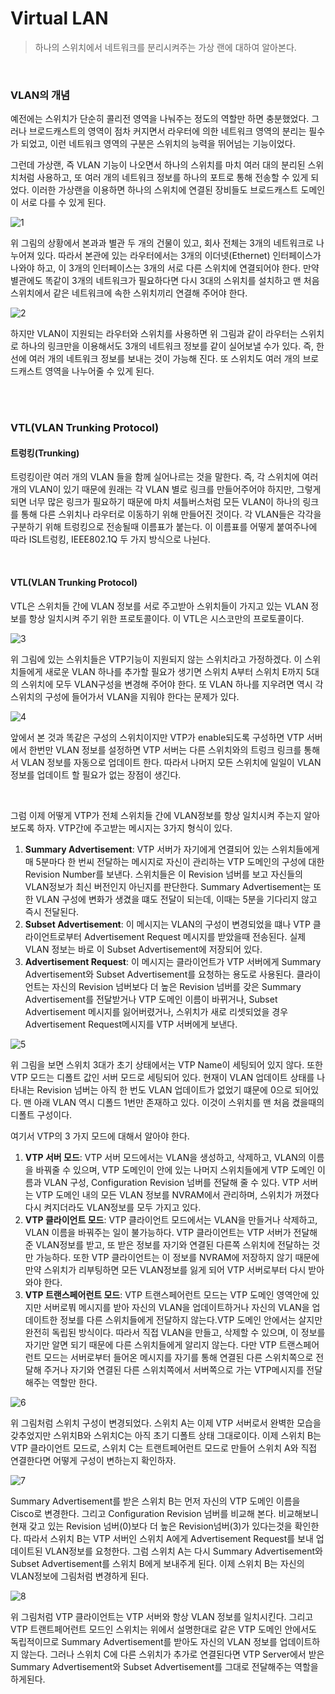 # Virtual LAN

> 하나의 스위치에서 네트워크를 분리시켜주는 가상 랜에 대하여 알아본다.

<br>

### VLAN의 개념

예전에는 스위치가 단순히 콜리전 영역을 나눠주는 정도의 역할만 하면 충분했었다. 그러나 브로드캐스트의 영역이 점차 커지면서 라우터에 의한 네트워크 영역의 분리는 필수가 되었고, 이런 네트워크 영역의 구분은 스위치의 능력을 뛰어넘는 기능이었다.

그런데 가상랜, 즉 VLAN 기능이 나오면서 하나의 스위치를 마치 여러 대의 분리된 스위치처럼 사용하고, 또 여러 개의 네트워크 정보를 하나의 포트로 통해 전송할 수 있게 되었다. 이러한 가상랜을 이용하면 하나의 스위치에 연결된 장비들도 브로드캐스트 도메인이 서로 다를 수 있게 된다.

![1](../img/Network/VLAN/1.PNG)

위 그림의 상황에서 본과과 별관 두 개의 건물이 있고, 회사 전체는 3개의 네트워크로 나누어져 있다. 따라서 본관에 있는 라우터에서는 3개의 이더넷(Ethernet) 인터페이스가 나와야 하고, 이 3개의 인터페이스는 3개의 서로 다른 스위치에 연결되어야 한다. 만약 별관에도 똑같이 3개의 네트워크가 필요하다면 다시 3대의 스위치를 설치하고 맨 처음 스위치에서 같은 네트워크에 속한 스위치끼리 연결해 주어야 한다.

![2](../img/Network/VLAN/2.PNG)

하지만 VLAN이 지원되는 라우터와 스위치를 사용하면 위 그림과 같이 라우터는 스위치로 하나의 링크만을 이용해서도 3개의 네트워크 정보를 같이 실어보낼 수가 있다. 즉, 한 선에 여러 개의 네트워크 정보를 보내는 것이 가능해 진다. 또 스위치도 여러 개의 브로드캐스트 영역을 나누어줄 수 있게 된다.

<br>

<br>

 ### VTL(VLAN Trunking Protocol)

#### 트렁킹(Trunking)

트렁킹이란 여러 개의 VLAN 들을 함께 실어나르는 것을 말한다. 즉, 각 스위치에 여러 개의 VLAN이 있기 때문에 원래는 각 VLAN 별로 링크를 만들어주어야 하지만, 그렇게 되면 너무 많은 링크가 필요하기 때문에 마치 셔틀버스처럼 모든 VLAN이 하나의 링크를 통해 다른 스위치나 라우터로 이동하기 위해 만들어진 것이다.
각 VLAN들은 각각을 구분하기 위해 트렁킹으로 전송될때 이름표가 붙는다. 이 이름표를 어떻게 붙여주나에 따라 ISL트렁킹, IEEE802.1Q 두 가지 방식으로 나뉜다.

<br>

#### VTL(VLAN Trunking Protocol)

VTL은 스위치들 간에 VLAN 정보를 서로 주고받아 스위치들이 가지고 있는 VLAN 정보를 항상 일치시켜 주기 위한 프로토콜이다. 이 VTL은 시스코만의 프로토콜이다.

![3](../img/Network/VLAN/3.PNG)

위 그림에 있는 스위치들은 VTP기능이 지원되지 않는 스위치라고 가정하겠다. 이 스위치들에게 새로운 VLAN 하나를 추가할 필요가 생기면 스위치 A부터 스위치 E까지 5대의 스위치에 모두 VLAN구성을 변경해 주어야 한다. 또 VLAN 하나를 지우려면 역시 각 스위치의 구성에 들어가서 VLAN을 지워야 한다는 문제가 있다.

![4](../img/Network/VLAN/4.PNG)

앞에서 본 것과 똑같은 구성의 스위치이지만 VTP가 enable되도록 구성하면 VTP 서버에서 한번만 VLAN 정보를 설정하면 VTP 서버는 다른 스위치와의 트렁크 링크를 통해서 VLAN 정보를 자동으로 업데이트 한다. 따라서 나머지 모든 스위치에 일일이 VLAN 정보를 업데이트 할 필요가 없는 장점이 생긴다.

<br>

그럼 이제 어떻게 VTP가 전체 스위치들 간에 VLAN정보를 항상 일치시켜 주는지 알아보도록 하자.
VTP간에 주고받는 메시지는 3가지 형식이 있다.

1. **Summary Advertisement**: VTP 서버가 자기에게 연결되어 있는 스위치들에게 매 5분마다 한 번씨 전달하는 메시지로 자신이 관리하는 VTP 도메인의 구성에 대한 Revision Number를 보낸다. 스위치들은 이 Revision 넘버를 보고 자신들의 VLAN정보가 최신 버전인지 아닌지를 판단한다. Summary Advertisement는 또한 VLAN 구성에 변화가 생겼을 떄도 전달이 되는데, 이때는 5분을 기다리지 않고 즉시 전달된다.
2. **Subset Advertisement**: 이 메시지는 VLAN의 구성이 변경되었을 떄나 VTP 클라이언트로부터 Advertisement Request 메시지를 받았을때 전송된다. 실제 VLAN 정보는 바로 이 Subset Advertisement에 저장되어 있다.
3. **Advertisement Request**: 이 메시지는 클라이언트가 VTP 서버에게 Summary Advertisement와 Subset Advertisement를 요청하는 용도로 사용된다. 클라이언트는 자신의 Revision 넘버보다 더 높은 Revision 넘버를 갖은 Summary Advertisement를 전달받거나 VTP 도메인 이름이 바뀌거나, Subset Advertisement 메시지를 잃어버렸거나, 스위치가 새로 리셋되었을 경우 Advertisement Request메시지를 VTP 서버에게 보낸다.

![5](../img/Network/VLAN/5.PNG)

위 그림을 보면 스위치 3대가 초기 상태에서는 VTP Name이 세팅되어 있지 않다. 또한 VTP 모드는 디폴트 값인 서버 모드로 세팅되어 있다. 현재이 VLAN 업데이트 상태를 나타내는 Revision 넘버는 아직 한 번도 VLAN 업데이트가 없었기 떄문에 0으로 되어있다. 맨 아래 VLAN 역시 디폴드 1번만 존재하고 있다. 이것이 스위치를 맨 처음 켰을때의 디폴트 구성이다.

여기서 VTP의 3 가지 모드에 대해서 알아야 한다.

1. **VTP 서버 모드**: VTP 서버 모드에서는 VLAN을 생성하고, 삭제하고, VLAN의 이름을 바꿔줄 수 있으며, VTP 도메인이 안에 있는 나머지 스위치들에게 VTP 도메인 이름과 VLAN 구성, Configuration Revision 넘버를 전달해 줄 수 있다. VTP 서버는 VTP 도메인 내의 모든 VLAN 정보를 NVRAM에서 관리하며, 스위치가 꺼졌다 다시 켜지더라도 VLAN정보를 모두 가지고 있다.
2. **VTP 클라이언트 모드**: VTP 클라이언트 모드에서는 VLAN을 만들거나 삭제하고, VLAN 이름을 바꿔주는 일이 불가능하다. VTP 클라이언트는 VTP 서버가 전달해준 VLAN정보를 받고, 또 받은 정보를 자기와 연결된 다른쪽 스위치에 전달하는 것만 가능하다. 또한 VTP 클라이언트는 이 정보를 NVRAM에 저장하지 않기 때문에 만약 스위치가 리부팅하면 모든 VLAN정보를 잃게 되어 VTP 서버로부터 다시 받아와야 한다.
3. **VTP 트랜스페어런트 모드**: VTP 트랜스페어런트 모드는 VTP 도메인 영역안에 있지만 서버로붜 메시지를 받아 자신의 VLAN을 업데이트하거나 자신의 VLAN을 업데이트한 정보를 다른 스위치들에게 전달하지 않는다.VTP 도메인 안에서는 살지만 완전히 독립된 방식이다. 따라서 직접 VLAN을 만들고, 삭제할 수 있으며, 이 정보를 자기만 알면 되기 때문에 다른 스위치들에게 알리지 않는다. 다만 VTP 트랜스페어런트 모드는 서버로부터 들어온 메시지를 자기를 통해 연결된 다른 스위치쪽으로 전달해 주거나 자기와 연결된 다른 스위치쪽에서 서버쪽으로 가는 VTP메시지를 전달해주는 역할만 한다.

![6](../img/Network/VLAN/6.PNG)

위 그림처럼 스위치 구성이 변경되었다. 스위치 A는 이제 VTP 서버로서 완벽한 모습을 갖추었지만 스위치B와 스위치C는 아직 초기 디폴트 상태 그대로이다. 이제 스위치 B는 VTP 클라이언트 모드로, 스위치 C는 트랜트페어런트 모드로 만들어 스위치 A와 직접 연결한다면 어떻게 구성이 변하는지 확인하자.

![7](../img/Network/VLAN/7.PNG)

Summary Advertisement를 받은 스위치 B는 먼저 자신의 VTP 도메인 이름을 Cisco로 변경한다. 그리고 Configuration Revision 넘버를 비교해 본다. 비교해보니 현재 갖고 있는 Revision 넘버(0)보다 더 높은 Revision넘버(3)가 있다는것을 확인한다. 따라서 스위치 B는 VTP 서버인 스위치 A에게 Advertisement Request를 보내 업데이트된 VLAN정보를 요청한다. 그럼 스위치 A는 다시 Summary Advertisement와 Subset Advertisement를 스위치 B에게 보내주게 된다. 이제 스위치 B는 자신의 VLAN정보에 그림처럼 변경하게 된다.

![8](../img/Network/VLAN/8.PNG)

위 그림처럼 VTP 클라이언트는 VTP 서버와 항상 VLAN 정보를 일치시킨다. 그리고 VTP 트랜트페어런트 모드인 스위치는 위에서 설명한대로 같은 VTP 도메인 안에서도 독립적이므로 Summary Advertisement를 받아도 자신의 VLAN 정보를 업데이트하지 않는다. 그러나 스위치 C에 다른 스위치가 추가로 연결된다면 VTP Server에서 받은 Summary Advertisement와 Subset Advertisement를 그대로 전달해주는 역할을 하게된다.